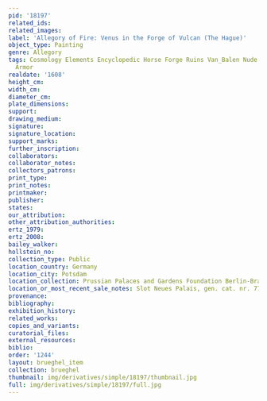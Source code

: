```yaml
---
pid: '18197'
related_ids: 
related_images: 
label: 'Allegory of Fire: Venus in the Forge of Vulcan (The Hague)'
object_type: Painting
genre: Allegory
tags: Cosmology Elements Encyclopedic Horse Forge Ruins Van_Balen Nude Putti Landscape
  Armor
realdate: '1608'
height_cm: 
width_cm: 
diameter_cm: 
plate_dimensions: 
support: 
drawing_medium: 
signature: 
signature_location: 
support_marks: 
further_inscription: 
collaborators: 
collaborator_notes: 
collectors_patrons: 
print_type: 
print_notes: 
printmaker: 
publisher: 
states: 
our_attribution: 
other_attribution_authorities: 
ertz_1979: 
ertz_2008: 
bailey_walker: 
hollstein_no: 
collection_type: Public
location_country: Germany
location_city: Potsdam
location_collection: Prussian Palaces and Gardens Foundation Berlin-Brandenburg
location_or_most_recent_sale_notes: Slot Neues Palais, gen. cat. nr. 7717
provenance: 
bibliography: 
exhibition_history: 
related_works: 
copies_and_variants: 
curatorial_files: 
external_resources: 
biblio: 
order: '1244'
layout: brueghel_item
collection: brueghel
thumbnail: img/derivatives/simple/18197/thumbnail.jpg
full: img/derivatives/simple/18197/full.jpg
---
```

